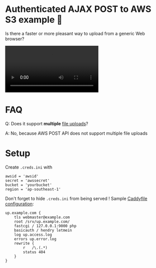 # Authenticated AJAX POST to AWS S3 example 🙌

Is there a faster or more pleasant way to upload from a generic Web browser?

<video src=http://s.natalian.org/2016-04-22/s3upload.mp4 controls></video>

# FAQ

Q: Does it support **multiple** [file uploads](https://html.spec.whatwg.org/multipage/forms.html#file-upload-state-(type=file))?

A: No, because AWS POST API does not support multiple file uploads

# Setup

Create `.creds.ini` with

	awsid = 'awsid'
	secret = 'awssecret'
	bucket = 'yourbucket'
	region = 'ap-southeast-1'

Don't forget to hide `.creds.ini` from being served ! Sample [Caddyfile configuration](https://caddyserver.com/):

	up.example.com {
		tls webmaster@example.com
		root /srv/up.example.com/
		fastcgi / 127.0.0.1:9000 php
		basicauth / hendry letmein
		log up.access.log
		errors up.error.log
		rewrite {
			r   /\.(.*)
			status 404
		}
	}
